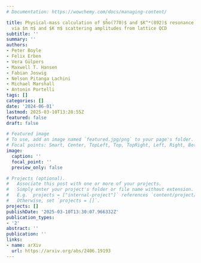 ```yaml
---
# Documentation: https://wowchemy.com/docs/managing-content/

title: Physical-mass calculation of $h̊o(770)$ and $K^*(892)$ resonance parameters
  via $π π$ and $K π$ scattering amplitudes from lattice QCD
subtitle: ''
summary: ''
authors:
- Peter Boyle
- Felix Erben
- Vera Gülpers
- Maxwell T. Hansen
- Fabian Joswig
- Nelson Pitanga Lachini
- Michael Marshall
- Antonin Portelli
tags: []
categories: []
date: '2024-06-01'
lastmod: 2025-03-10T13:28:55Z
featured: false
draft: false

# Featured image
# To use, add an image named `featured.jpg/png` to your page's folder.
# Focal points: Smart, Center, TopLeft, Top, TopRight, Left, Right, BottomLeft, Bottom, BottomRight.
image:
  caption: ''
  focal_point: ''
  preview_only: false

# Projects (optional).
#   Associate this post with one or more of your projects.
#   Simply enter your project's folder or file name without extension.
#   E.g. `projects = ["internal-project"]` references `content/project/deep-learning/index.md`.
#   Otherwise, set `projects = []`.
projects: []
publishDate: '2025-03-10T13:30:07.966332Z'
publication_types:
- '2'
abstract: ''
publication: ''
links:
- name: arXiv
  url: https://arxiv.org/abs/2406.19193
---
```

